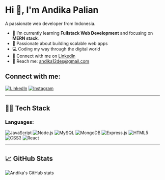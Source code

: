 # Hi 👋, I'm Andika Palian

A passionate web developer from Indonesia.

- 🌱 I’m currently learning **Fullstack Web Development** and focusing on **MERN stack**.
- 🚀 Passionate about building scalable web apps
- 💻 Coding my way through the digital world  
- 💼 Connect with me on [LinkedIn](https://www.linkedin.com/in/andika-palian-4b96b0309/)
- 📩 Reach me: andika12des@gmail.com

## Connect with me:

[![LinkedIn](https://img.shields.io/badge/LinkedIn-0A66C2?style=for-the-badge&logo=linkedin&logoColor=white)](https://www.linkedin.com/in/andika-palian-4b96b0309/)
[![Instagram](https://img.shields.io/badge/Instagram-E4405F?style=for-the-badge&logo=instagram&logoColor=white)](https://www.instagram.com/andika121204/)

---

## 🧑‍💻 Tech Stack

### **Languages:**
![JavaScript](https://img.shields.io/badge/-JavaScript-F7DF1E?style=for-the-badge&logo=javascript&logoColor=black)
![Node.js](https://img.shields.io/badge/-Node.js-8CC84B?style=for-the-badge&logo=node.js&logoColor=white)
![MySQL](https://img.shields.io/badge/-MySQL-4479A1?style=for-the-badge&logo=mysql&logoColor=white)
![MongoDB](https://img.shields.io/badge/-MongoDB-47A248?style=for-the-badge&logo=mongodb&logoColor=white)
![Express.js](https://img.shields.io/badge/-Express.js-000000?style=for-the-badge&logo=express&logoColor=white)
![HTML5](https://img.shields.io/badge/-HTML5-E34F26?style=for-the-badge&logo=html5&logoColor=white)
![CSS3](https://img.shields.io/badge/-CSS3-1572B6?style=for-the-badge&logo=css3&logoColor=white)
![React](https://img.shields.io/badge/-React-61DAFB?style=for-the-badge&logo=react&logoColor=black)

---

## 📈 GitHub Stats
![Andika's GitHub stats](https://github-readme-stats.vercel.app/api?username=andikaPalian&show_icons=true&count_private=true&hide_title=true&theme=radical)
